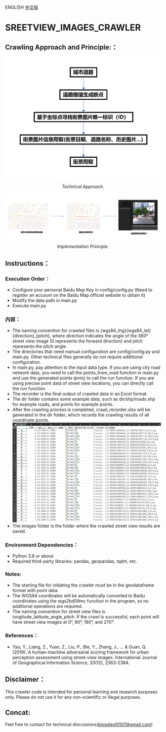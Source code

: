 ENGLISH [中文版](./zh-ch.md)
# SREETVIEW_IMAGES_CRAWLER
## Crawling Approach and Principle:：

![tech](./pics/tech.png)
<p align="center">
        <i>Technical Approach.</i>
</p>

![prin](./pics/pics.png)
<p align="center">
        <i>Implementation Principle.</i>
</p>

## Instructions：
### Execution Order：
- Configure your personal Baidu Map Key in config/config.py (Need to register an account on the Baidu Map official website to obtain it)
- Modify the data path in main.py
- Execute main.py
### 内容：
-   The naming convention for crawled files is {wgs84_lng}{wgs84_lat}{direction}_{pitch}, where direction indicates the angle of the 360° street view image (0 represents the forward direction) and pitch represents the pitch angle.
-   The directories that need manual configuration are config/config.py and main.py. Other technical files generally do not require additional configuration.
-   In main.py, pay attention to the input data type. If you are using city road network data, you need to call the points_from_road function in main.py and use the generated points (pnts) to call the run function. If you are using precise point data of street view locations, you can directly call the run function.
-   The recorder is the final output of crawled data in an Excel format.
-   The dir folder contains some example data, such as dir/shp/roads.shp for example roads, and points for example points.
-   After the crawling process is completed, crawl_recorder.xlsx will be generated in the dir folder, which records the crawling results of all coordinate points.![p](./pics/1683623741567.png)
-   The images folder is the folder where the crawled street view results are saved.

### Environment Dependencies：
-   Python 3.8 or above
-   Required third-party libraries: pandas, geopandas, tqdm, etc.

### Notes:
-   The starting file for initiating the crawler must be in the geodataframe format with point data.
-   The WGS84 coordinates will be automatically converted to Baidu coordinates using the wgs2bd09mc function in the program, so no additional operations are required.
-   The naming convention for street view files is longitude_latitude_angle_pitch. If the crawl is successful, each point will have street view images at 0°, 90°, 180°, and 270°.

### References：
-  Yao, Y., Liang, Z., Yuan, Z., Liu, P., Bie, Y., Zhang, J., ... & Guan, Q. (2019). A human-machine adversarial scoring framework for urban perception assessment using street-view images. International Journal of Geographical Information Science, 33(12), 2363-2384.

## Disclaimer：
This crawler code is intended for personal learning and research purposes only. Please do not use it for any non-scientific or illegal purposes.

## Concat:
Feel free to contact for technical discussions(kingsleyl0107@gmail.com)